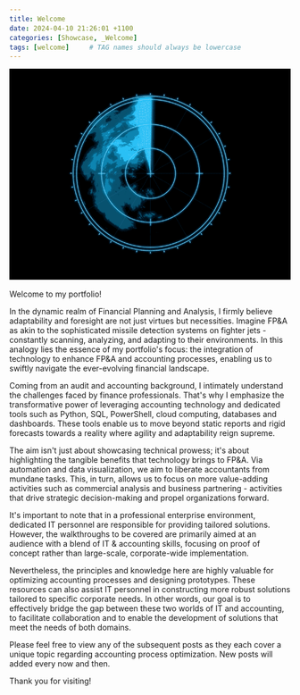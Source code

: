 ```yaml
---
title: Welcome
date: 2024-04-10 21:26:01 +1100
categories: [Showcase, _Welcome]
tags: [welcome]     # TAG names should always be lowercase
---
```


![radar](assets/welcome/radar.gif)

Welcome to my portfolio!

In the dynamic realm of Financial Planning and Analysis, I firmly believe adaptability and foresight are not just virtues but necessities. Imagine FP&A as akin to the sophisticated missile detection systems on fighter jets - constantly scanning, analyzing, and adapting to their environments. In this analogy lies the essence of my portfolio's focus: the integration of technology to enhance FP&A and accounting processes, enabling us to swiftly navigate the ever-evolving financial landscape.

Coming from an audit and accounting background, I intimately understand the challenges faced by finance professionals. That's why I emphasize the transformative power of leveraging accounting technology and dedicated tools such as Python, SQL, PowerShell, cloud computing, databases and dashboards. These tools enable us to move beyond static reports and rigid forecasts towards a reality where agility and adaptability reign supreme.

The aim isn't just about showcasing technical prowess; it's about highlighting the tangible benefits that technology brings to FP&A. Via automation and data visualization, we aim to liberate accountants from mundane tasks. This, in turn, allows us to focus on more value-adding activities such as commercial analysis and business partnering - activities that drive strategic decision-making and propel organizations forward.

It's important to note that in a professional enterprise environment, dedicated IT personnel are responsible for providing tailored solutions. However, the walkthroughs to be covered are primarily aimed at an audience with a blend of IT & accounting skills, focusing on proof of concept rather than large-scale, corporate-wide implementation.

Nevertheless, the principles and knowledge here are highly valuable for optimizing accounting processes and designing prototypes. These resources can also assist IT personnel in constructing more robust solutions tailored to specific corporate needs. In other words, our goal is to effectively bridge the gap between these two worlds of IT and accounting, to facilitate collaboration and to enable the development of solutions that meet the needs of both domains.

Please feel free to view any of the subsequent posts as they each cover a unique topic regarding accounting process optimization. New posts will added every now and then.

Thank you for visiting!
